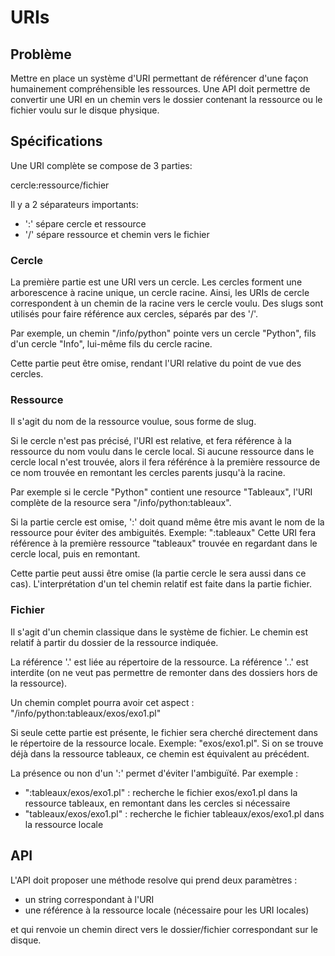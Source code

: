 # URIs #

## Problème ##
Mettre en place un système d'URI permettant de référencer d'une façon humainement compréhensible les ressources. Une API doit permettre de convertir une URI en un chemin vers le dossier contenant la ressource ou le fichier voulu sur le disque physique.

## Spécifications ##

Une URI complète se compose de 3 parties:

cercle:ressource/fichier

Il y a 2 séparateurs importants:
* ':' sépare cercle et ressource
* '/' sépare ressource et chemin vers le fichier

### Cercle ###

La première partie est une URI vers un cercle. Les cercles forment une arborescence à racine unique, un cercle racine. Ainsi, les URIs de cercle correspondent à un chemin de la racine vers le cercle voulu. Des slugs sont utilisés pour faire référence aux cercles, séparés par des '/'.

Par exemple, un chemin "/info/python" pointe vers un cercle "Python", fils d'un cercle "Info", lui-même fils du cercle racine.

Cette partie peut être omise, rendant l'URI relative du point de vue des cercles.

### Ressource ###

Il s'agit du nom de la ressource voulue, sous forme de slug.

Si le cercle n'est pas précisé, l'URI est relative, et fera référence à la ressource du nom voulu dans le cercle local. Si aucune ressource dans le cercle local n'est trouvée, alors il fera référénce à la première ressource de ce nom trouvée en remontant les cercles parents jusqu'à la racine.

Par exemple si le cercle "Python" contient une resource "Tableaux", l'URI complète de la resource sera "/info/python:tableaux".

Si la partie cercle est omise, ':' doit quand même être mis avant le nom de la ressource pour éviter des ambiguités.
Exemple: ":tableaux"
Cette URI fera référence à la première ressource "tableaux" trouvée en regardant dans le cercle local, puis en remontant.

Cette partie peut aussi être omise (la partie cercle le sera aussi dans ce cas). L'interprétation d'un tel chemin relatif est faite dans la partie fichier.

### Fichier ###
Il s'agit d'un chemin classique dans le système de fichier. Le chemin est relatif à partir du dossier de la ressource indiquée. 

La référence '.' est liée au répertoire de la ressource.
La référence '..' est interdite (on ne veut pas permettre de remonter dans des dossiers hors de la ressource).

Un chemin complet pourra avoir cet aspect : "/info/python:tableaux/exos/exo1.pl"

Si seule cette partie est présente, le fichier sera cherché directement dans le répertoire de la ressource locale.
Exemple: "exos/exo1.pl".
Si on se trouve déjà dans la ressource tableaux, ce chemin est équivalent au précédent.

La présence ou non d'un ':' permet d'éviter l'ambiguïté. Par exemple :
* ":tableaux/exos/exo1.pl" : recherche le fichier exos/exo1.pl dans la ressource tableaux, en remontant dans les cercles si nécessaire
* "tableaux/exos/exo1.pl" : recherche le fichier tableaux/exos/exo1.pl dans la ressource locale

## API ##

L'API doit proposer une méthode resolve qui prend deux paramètres :
* un string correspondant à l'URI
* une référence à la ressource locale (nécessaire pour les URI locales)

et qui renvoie un chemin direct vers le dossier/fichier correspondant sur le disque.

